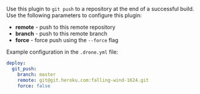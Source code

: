 Use this plugin to `git push` to a repository at the end of a successful build. Use the following parameters to configure this plugin:

* **remote** - push to this remote repository
* **branch** - push to this remote branch
* **force** - force push using the `--force` flag

Example configuration in the `.drone.yml` file:

```yaml
deploy:
  git_push:
    branch: master
    remote: git@git.heroku.com:falling-wind-1624.git
    force: false
```
